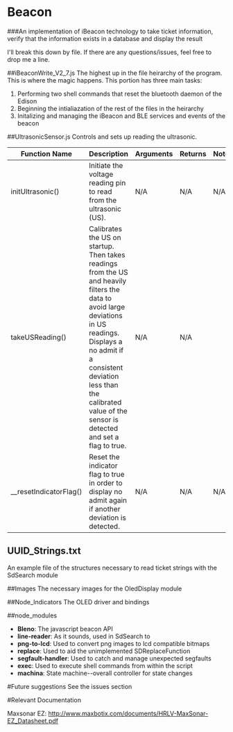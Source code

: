 # Beacon
###An implementation of iBeacon technology to take ticket information, verify that the information exists in a database and display the result

I'll break this down by file. If there are any questions/issues, feel free to drop me a line.

##iBeaconWrite_V2_7.js
The highest up in the file heirarchy of the program. This is where the magic happens. This portion has three main tasks:
1. Performing two shell commands that reset the bluetooth daemon of the Edison
2. Beginning the intialiazation of the rest of the files in the heirarchy
3. Initalizing and managing the iBeacon and BLE services and events of the beacon

##UltrasonicSensor.js
Controls and sets up reading the ultrasonic. 

| Function Name          | Description                                                                                                                                                                                                                                                         | Arguments | Returns | Note |
|------------------------|---------------------------------------------------------------------------------------------------------------------------------------------------------------------------------------------------------------------------------------------------------------------|-----------|---------|------|
| initUltrasonic()       | Initiate the voltage reading pin to read from the ultrasonic (US).                                                                                                                                                                                                  | N/A       | N/A     | N/A  |
| takeUSReading()        | Calibrates the US on startup. Then takes readings from the US and heavily filters the data to avoid large deviations in US readings. Displays a no admit if a consistent deviation less than the calibrated value of the sensor is detected and set a flag to true. | N/A       | N/A     |      |
| __resetIndicatorFlag() | Reset the indicator flag to true in order to display no admit again if another deviation is detected.                                                                                                                                                               | N/A       | N/A     | N/A  |

## UUID_Strings.txt
An example file of the structures necessary to read ticket strings with the SdSearch module

##Images
The necessary images for the OledDisplay module

##Node_Indicators
The OLED driver and bindings

##node_modules
* **Bleno**:
  The javascript beacon API
* **line-reader**:
  As it sounds, used in SdSearch to 
* **png-to-lcd**:
  Used to convert png images to lcd compatible bitmaps
* **replace**:
  Used to aid the unimplemented SDReplaceFunction
* **segfault-handler**:
  Used to catch and manage unexpected segfaults
* **exec**:
  Used to execute shell commands from within the script
* **machina**:
  State machine--overall controller for state changes


#Future suggestions
See the issues section


#Relevant Documentation 

Maxsonar EZ: http://www.maxbotix.com/documents/HRLV-MaxSonar-EZ_Datasheet.pdf
